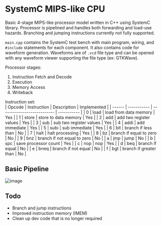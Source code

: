 # **SystemC MIPS-like CPU**

Basic 4-stage MIPS-like processor model written in C++ using SystemC library. Processor is pipelined and handles both forwarding and load-use hazards. Branching and jumping instructions currently not fully supported. 

```main.cpp``` contains the SystemC test bench with main program, wiring, and ```#include``` statements for each component. It also contains code for waveform generation. Waveforms are of ```.vcd``` file type and can be opened with any waveform viewer supporting the file type (ex: GTKWave).  

Processor stages:  
1. Instruction Fetch and Decode
2. Execution
3. Memory Access
4. Writeback

Instruction set:  
| Opcode | Instruction | Description                 | Implemented |
| ------ | ----------- | --------------------------- | ----------- |
| 0      | load        | load from data memory       | Yes         |
| 1      | store       | store to data memory        | Yes         |
| 2      | add         | add two register values     | Yes         |
| 3      | sub         | sub two register values     | Yes         |
| 4      | addi        | add immediate               | Yes         |
| 5      | subi        | sub immediate               | Yes         |
| 6      | blt         | branch if less than         | No          |
| 7      | halt        | halt processing             | Yes         |
| 8      | bz          | branch if equal to zero     | No          |
| 9      | bnz         | branch if not equal to zero | No          |
| a      | jmp         | jump                        | No          |
| b      | spc         | save processor count        | Yes         |
| c      | nop         | nop                         | Yes         |
| d      | beq         | branch if equal             | No          |
| e      | bneq        | branch if not equal         | No          |
| f      | bgt         | branch if greater than      | No          |

## Basic Pipeline
![image](.assets/cpuPipeline.PNG)

## Todo
- Branch and jump instructions
- Improved instruction memory (IMEM)
- Clean up dev code that is no longer required